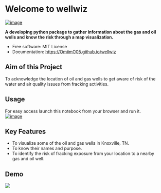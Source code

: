 # Welcome to wellwiz


[![image](https://img.shields.io/pypi/v/wellwiz.svg)](https://pypi.python.org/pypi/wellwiz)


**A developing python package to gather information about the gas and oil wells and know the risk through a map visualization.**


-   Free software: MIT License
-   Documentation: <https://OmiimO05.github.io/wellwiz>
    
## Aim of this Project

To acknowledge the location of oil and gas wells to get aware of risk of the water and air quality issues from fracking activities.

## Usage

For easy access launch this notebook from your browser and run it.
[![image](https://colab.research.google.com/assets/colab-badge.svg)](https://colab.research.google.com/github/OmIImO05/wellwiz/blob/main/docs/examples/well.ipynb)

## Key Features

-   To visualize some of the oil and gas wells in Knoxville, TN.
-   To know their names and purpose.
-   To identify the risk of fracking exposure from your location to a nearby gas and oil well.

## Demo
![](https://github.com/OmIImO05/wellwiz/blob/main/docs/wellwiz.gif?raw=true)

